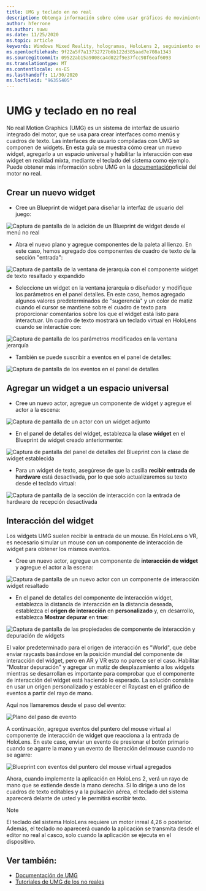 ```yaml
---
title: UMG y teclado en no real
description: Obtenga información sobre cómo usar gráficos de movimiento sin territorio para crear un sistema de interfaz de usuario fuera de los widgets.
author: hferrone
ms.author: suwu
ms.date: 11/25/2020
ms.topic: article
keywords: Windows Mixed Reality, hologramas, HoloLens 2, seguimiento ocular, entrada de mirada, pantalla montada de cabeza, motor no real, auriculares de realidad mixta, auriculares de realidad mixta de Windows, auriculares de realidad virtual, widgets, interfaz de usuario, UMG, gráficos de movimiento inreal, no real Engine, UE, UE4
ms.openlocfilehash: 9f22a5f7a13732727b6b122d385aad7e708a1343
ms.sourcegitcommit: 09522ab15a9008ca4d022f9e37fcc98f6eaf6093
ms.translationtype: MT
ms.contentlocale: es-ES
ms.lasthandoff: 11/30/2020
ms.locfileid: "96355405"
---
```

# <a name="umg-and-keyboard-in-unreal"></a>UMG y teclado en no real

No real Motion Graphics (UMG) es un sistema de interfaz de usuario integrado del motor, que se usa para crear interfaces como menús y cuadros de texto. Las interfaces de usuario compiladas con UMG se componen de widgets. En esta guía se muestra cómo crear un nuevo widget, agregarlo a un espacio universal y habilitar la interacción con ese widget en realidad mixta, mediante el teclado del sistema como ejemplo. Puede obtener más información sobre UMG en la [documentación](https://docs.unrealengine.com/en-US/Engine/UMG/index.html)oficial del motor no real. 

## <a name="create-a-new-widget"></a>Crear un nuevo widget

- Cree un Blueprint de widget para diseñar la interfaz de usuario del juego:

![Captura de pantalla de la adición de un Blueprint de widget desde el menú no real](images/unreal-umg-img-01.png)

- Abra el nuevo plano y agregue componentes de la paleta al lienzo.  En este caso, hemos agregado dos componentes de cuadro de texto de la sección "entrada":

![Captura de pantalla de la ventana de jerarquía con el componente widget de texto resaltado y expandido](images/unreal-umg-img-02.png)

- Seleccione un widget en la ventana jerarquía o diseñador y modifique los parámetros en el panel detalles.  En este caso, hemos agregado algunos valores predeterminados de "sugerencia" y un color de matiz cuando el cursor se mantiene sobre el cuadro de texto para proporcionar comentarios sobre los que el widget está listo para interactuar.  Un cuadro de texto mostrará un teclado virtual en HoloLens cuando se interactúe con:

![Captura de pantalla de los parámetros modificados en la ventana jerarquía](images/unreal-umg-img-03.png)

- También se puede suscribir a eventos en el panel de detalles:

![Captura de pantalla de los eventos en el panel de detalles](images/unreal-umg-img-04.png)

## <a name="add-a-widget-to-world-space"></a>Agregar un widget a un espacio universal

- Cree un nuevo actor, agregue un componente de widget y agregue el actor a la escena:

![Captura de pantalla de un actor con un widget adjunto](images/unreal-umg-img-05.png)

- En el panel de detalles del widget, establezca la **clase widget** en el Blueprint de widget creado anteriormente:

![Captura de pantalla del panel de detalles del Blueprint con la clase de widget establecida](images/unreal-umg-img-06.png)

- Para un widget de texto, asegúrese de que la casilla **recibir entrada de hardware** está desactivada, por lo que solo actualizaremos su texto desde el teclado virtual:

![Captura de pantalla de la sección de interacción con la entrada de hardware de recepción desactivada](images/unreal-umg-img-07.png)

## <a name="widget-interaction"></a>Interacción del widget

Los widgets UMG suelen recibir la entrada de un mouse.  En HoloLens o VR, es necesario simular un mouse con un componente de interacción de widget para obtener los mismos eventos.

- Cree un nuevo actor, agregue un componente de **interacción de widget** y agregue el actor a la escena:

![Captura de pantalla de un nuevo actor con un componente de interacción widget resaltado](images/unreal-umg-img-08.png)

- En el panel de detalles del componente de interacción widget, establezca la distancia de interacción en la distancia deseada, establezca el **origen de interacción** en **personalizado** y, en desarrollo, establezca **Mostrar depurar** en **true**:

![Captura de pantalla de las propiedades de componente de interacción y depuración de widgets](images/unreal-umg-img-09.png)

El valor predeterminado para el origen de interacción es "World", que debe enviar raycasts basándose en la posición mundial del componente de interacción del widget, pero en AR y VR esto no parece ser el caso.  Habilitar "Mostrar depuración" y agregar un matiz de desplazamiento a los widgets mientras se desarrollan es importante para comprobar que el componente de interacción del widget está haciendo lo esperado.  La solución consiste en usar un origen personalizado y establecer el Raycast en el gráfico de eventos a partir del rayo de mano.  

Aquí nos llamaremos desde el paso del evento:

![Plano del paso de evento](images/unreal-umg-img-10.png)

A continuación, agregue eventos del puntero del mouse virtual al componente de interacción de widget que reacciona a la entrada de HoloLens.  En este caso, enviar un evento de presionar el botón primario cuando se agarre la mano y un evento de liberación del mouse cuando no se agarre:

![Blueprint con eventos del puntero del mouse virtual agregados](images/unreal-umg-img-13.png)

Ahora, cuando implemente la aplicación en HoloLens 2, verá un rayo de mano que se extiende desde la mano derecha. Si lo dirige a uno de los cuadros de texto editables y a la pulsación aérea, el teclado del sistema aparecerá delante de usted y le permitirá escribir texto. 
 
> [!NOTE]
> El teclado del sistema HoloLens requiere un motor inreal 4,26 o posterior. Además, el teclado no aparecerá cuando la aplicación se transmita desde el editor no real al casco, solo cuando la aplicación se ejecuta en el dispositivo.

## <a name="see-also"></a>Ver también:
* [Documentación de UMG](https://docs.unrealengine.com/Engine/UMG/index.html)
* [Tutoriales de UMG de los no reales](https://docs.unrealengine.com/Programming/Tutorials/UMG/index.html)
